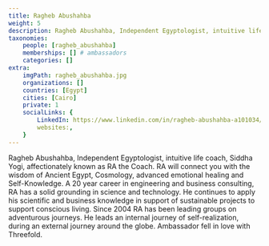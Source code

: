 ```yaml
---
title: Ragheb Abushahba
weight: 5
description: Ragheb Abushahba, Independent Egyptologist, intuitive life coach, Siddha Yogi, affectionately known as RA the Coach.
taxonomies:
    people: [ragheb_abushahba]
    memberships: [] # ambassadors
    categories: []
extra:
    imgPath: ragheb_abushahba.jpg
    organizations: []
    countries: [Egypt]
    cities: [Cairo]
    private: 1
    socialLinks: {
        LinkedIn: https://www.linkedin.com/in/ragheb-abushahba-a101034/,
        websites:,
    }
---
```


Ragheb Abushahba, Independent Egyptologist, intuitive life coach, Siddha Yogi, affectionately known as RA the Coach.  RA will connect you with the wisdom of Ancient Egypt, Cosmology, advanced emotional healing and Self-Knowledge. A 20 year career in engineering and business consulting, RA has a solid grounding in science and technology.  He continues to apply his scientific and business knowledge in support of sustainable projects to support conscious living. Since 2004 RA has been leading groups on adventurous journeys.  He leads an internal journey of self-realization, during an external journey around the globe. Ambassador fell in love with Threefold.
